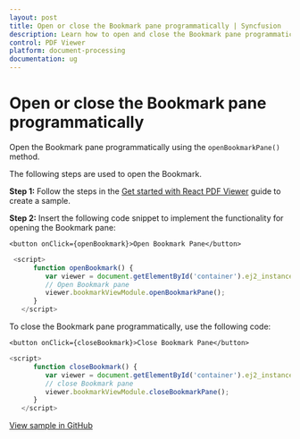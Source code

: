 ```yaml
---
layout: post
title: Open or close the Bookmark pane programmatically | Syncfusion
description: Learn how to open and close the Bookmark pane programmatically in the Syncfusion React PDF Viewer using openBookmarkPane and closeBookmarkPane.
control: PDF Viewer
platform: document-processing
documentation: ug
---
```


# Open or close the Bookmark pane programmatically

Open the Bookmark pane programmatically using the `openBookmarkPane()` method.

The following steps are used to open the Bookmark.

**Step 1:** Follow the steps in the [Get started with React PDF Viewer](https://help.syncfusion.com/document-processing/pdf/pdf-viewer/React/getting-started) guide to create a sample.

**Step 2:** Insert the following code snippet to implement the functionality for opening the Bookmark pane:

```
<button onClick={openBookmark}>Open Bookmark Pane</button>
```

```ts
 <script>
      function openBookmark() {
         var viewer = document.getElementById('container').ej2_instances[0];
         // Open Bookmark pane
         viewer.bookmarkViewModule.openBookmarkPane();
      }
   </script>
```

To close the Bookmark pane programmatically, use the following code:

```
<button onClick={closeBookmark}>Close Bookmark Pane</button>
```

```ts
<script>
      function closeBookmark() {
         var viewer = document.getElementById('container').ej2_instances[0];
         // close Bookmark pane
         viewer.bookmarkViewModule.closeBookmarkPane();
      }
   </script>
```

[View sample in GitHub](https://github.com/SyncfusionExamples/react-pdf-viewer-examples/tree/master/How%20to/Open%20and%20Close%20bookmark%20pane)